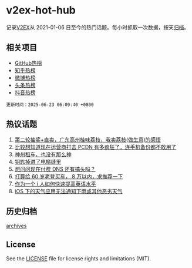 # v2ex-hot-hub

 记录[V2EX](https://www.v2ex.com/)从 2021-01-06 日至今的热门话题。每小时抓取一次数据，按天[归档](archives)。
 
 ## 相关项目

- [GitHub热榜](https://github.com/lonnyzhang423/github-hot-hub)
- [知乎热榜](https://github.com/lonnyzhang423/zhihu-hot-hub)
- [微博热榜](https://github.com/lonnyzhang423/weibo-hot-hub)
- [头条热榜](https://github.com/lonnyzhang423/toutiao-hot-hub)
- [抖音热榜](https://github.com/lonnyzhang423/douyin-hot-hub)


 `更新时间：2025-06-23 06:09:40 +0800`

## 热议话题

1. [第二轮抽奖+直卖，广东高州桂味荔枝，我卖荔枝(做生意)的感悟](https://www.v2ex.com/t/1140203)
1. [比较想知道现在运营商打击 PCDN 有多疯狂了，连手机备份都不敢用了](https://www.v2ex.com/t/1140220)
1. [神州租车，也没有那么神](https://www.v2ex.com/t/1140200)
1. [钥匙掉进了电梯缝里](https://www.v2ex.com/t/1140189)
1. [想问问现在付费 DNS 还有搞头吗？](https://www.v2ex.com/t/1140244)
1. [打算给 60 岁老登买车， 8 万以内，求推荐一下](https://www.v2ex.com/t/1140209)
1. [作为一个 i 人如何快速提高英语水平](https://www.v2ex.com/t/1140188)
1. [iOS 下的天气应用无法通知下雨或其他恶劣天气](https://www.v2ex.com/t/1140213)

## 历史归档

[archives](archives)

## License

See the [LICENSE](LICENSE) file for license rights and limitations (MIT).

